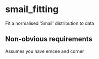 # smail_fitting
Fit a normalised 'Smail' distribution to data

## Non-obvious requirements
Assumes you have emcee and corner
